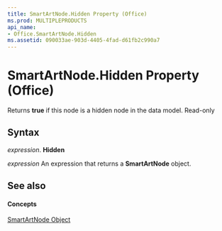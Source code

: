 ```yaml
---
title: SmartArtNode.Hidden Property (Office)
ms.prod: MULTIPLEPRODUCTS
api_name:
- Office.SmartArtNode.Hidden
ms.assetid: 090033ae-903d-4405-4fad-d61fb2c990a7
---
```



# SmartArtNode.Hidden Property (Office)

Returns  **true** if this node is a hidden node in the data model. Read-only


## Syntax

 _expression_. **Hidden**

 _expression_ An expression that returns a **SmartArtNode** object.


## See also


#### Concepts


[SmartArtNode Object](smartartnode-object-office.md)

